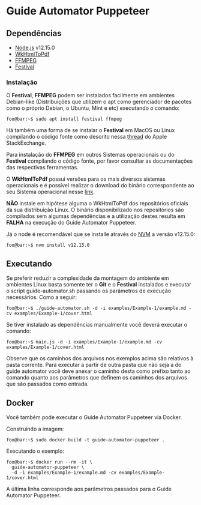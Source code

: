 # Guide Automator Puppeteer

## Dependências

- [Node.js](https://nodejs.org/en/) v12.15.0
- [WkHtmlToPdf](https://wkhtmltopdf.org/)
- [FFMPEG](https://ffmpeg.org/)
- [Festival](https://www.cstr.ed.ac.uk/projects/festival/)

### Instalação

O **Festival**, **FFMPEG** podem ser instalados facilmente em ambientes Debian-like (Distribuições que utilizem o apt como gerenciador de pacotes como o próprio Debian, o Ubuntu, Mint e etc) executando o comando:

```console
foo@bar:~$ sudo apt install festival ffmpeg
```

Há também uma forma de se instalar o **Festival** em MacOS ou Linux compilando o código fonte como descrito nessa [thread](https://apple.stackexchange.com/questions/128635/installing-the-festival-speech-synthesis-system-with-mavericks) do Apple StackExchange.

Para instalação do **FFMPEG** em outros Sistemas operacionais ou do **Festival** compilando o código fonte, por favor consultar as documentações das respectivas ferramentas.

O **WkHtmlToPdf** possui versões para os mais diversos sistemas operacionais e é possível realizar o download do binário correspondente ao seu Sistema operacional nesse [link](https://wkhtmltopdf.org/downloads.html). 

**NÃO** instale em hipótese alguma o WkHtmlToPdf dos repositórios oficiais da sua distribuição Linux. O binário disponibilizado nos repositórios são compilados sem algumas dependências e a utilização destes resulta em **FALHA** na execução do Guide Automator Puppeteer.

Já o node é recomendável que se installe através do [NVM](https://github.com/nvm-sh/nvm) a versão v12.15.0:

```console
foo@bar:~$ nvm install v12.15.0
```

## Executando

Se preferir reduzir a complexidade da montagem do ambiente em ambientes Linux basta somente ter o **Git** e o **Festival** instalados e executar o script guide-automator.sh passando os parâmetros de execução necessários. Como a seguir:

```console
foo@bar:~$ ./guide-automator.sh -d -i examples/Example-1/example.md -cv examples/Example-1/cover.html
```

Se tiver instalado as dependências manualmente você deverá executar o comando:
```console
foo@bar:~$ main.js -d -i examples/Example-1/example.md -cv examples/Example-1/cover.html
```
Observe que os caminhos dos arquivos nos exemplos acima são relativos à pasta corrente. Para executar a partir de outra pasta que não seja a do guide automator você deve anexar o caminho desta como prefixo tanto ao comando quanto aos parâmetros que definem os caminhos dos arquivos que são passados como entrada.

## Docker

Você também pode executar o Guide Automator Puppeteer via Docker.

Construindo a imagem:

```console
foo@bar:~$ sudo docker build -t guide-automator-puppeteer .
```

Executando o exemplo:

```console
foo@bar:~$ docker run --rm -it \
  guide-automator-puppeteer \
  -d -i examples/Example-1/example.md -cv examples/Example-1/cover.html
```

A última linha corresponde aos parâmetros passados para o Guide Automator Puppeteer.
